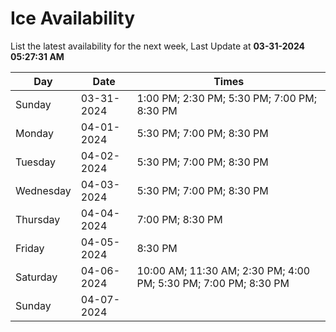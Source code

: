 # Ice Availability

List the latest availability for the next week, Last Update at **03-31-2024 05:27:31 AM**

| Day         | Date        | Times       |
| ----------- | ----------- | ----------- |
|Sunday|03-31-2024|1:00 PM; 2:30 PM; 5:30 PM; 7:00 PM; 8:30 PM|
|Monday|04-01-2024|5:30 PM; 7:00 PM; 8:30 PM|
|Tuesday|04-02-2024|5:30 PM; 7:00 PM; 8:30 PM|
|Wednesday|04-03-2024|5:30 PM; 7:00 PM; 8:30 PM|
|Thursday|04-04-2024|7:00 PM; 8:30 PM|
|Friday|04-05-2024|8:30 PM|
|Saturday|04-06-2024|10:00 AM; 11:30 AM; 2:30 PM; 4:00 PM; 5:30 PM; 7:00 PM; 8:30 PM|
|Sunday|04-07-2024||
